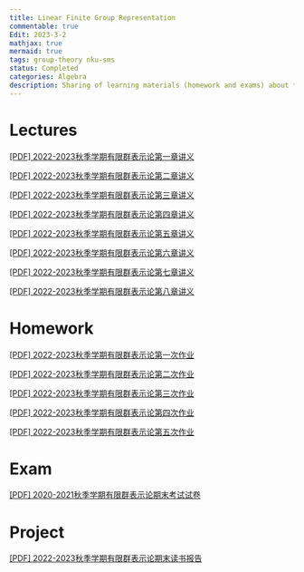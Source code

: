 ```yaml
---
title: Linear Finite Group Representation
commentable: true
Edit: 2023-3-2
mathjax: true
mermaid: true
tags: group-theory nku-sms
status: Completed
categories: Algebra
description: Sharing of learning materials (homework and exams) about **Linear Finite Group Representation** course given by [Pr.Chang](http://www.nim.nankai.edu.cn/cl/list.htm) sms, Nankai University, in 2022 Fall semester.
---
```



# Lectures

<p><a href="https://ssskz.github.io/materials/有限群表示论/第1章.pdf" target="_blank">[PDF] 2022-2023秋季学期有限群表示论第一章讲义 </a></p>

<p><a href="https://ssskz.github.io/materials/有限群表示论/第2章.pdf" target="_blank">[PDF] 2022-2023秋季学期有限群表示论第二章讲义 </a></p>

<p><a href="https://ssskz.github.io/materials/有限群表示论/第3章.pdf" target="_blank">[PDF] 2022-2023秋季学期有限群表示论第三章讲义 </a></p>

<p><a href="https://ssskz.github.io/materials/有限群表示论/第4章.pdf" target="_blank">[PDF] 2022-2023秋季学期有限群表示论第四章讲义 </a></p>

<p><a href="https://ssskz.github.io/materials/有限群表示论/第5章.pdf" target="_blank">[PDF] 2022-2023秋季学期有限群表示论第五章讲义 </a></p>

<p><a href="https://ssskz.github.io/materials/有限群表示论/第6章.pdf" target="_blank">[PDF] 2022-2023秋季学期有限群表示论第六章讲义 </a></p>

<p><a href="https://ssskz.github.io/materials/有限群表示论/第7章.pdf" target="_blank">[PDF] 2022-2023秋季学期有限群表示论第七章讲义 </a></p>

<p><a href="https://ssskz.github.io/materials/有限群表示论/第8章.pdf" target="_blank">[PDF] 2022-2023秋季学期有限群表示论第八章讲义 </a></p>

# Homework

<p><a href="https://ssskz.github.io/materials/有限群表示论/HW1.pdf" target="_blank">[PDF] 2022-2023秋季学期有限群表示论第一次作业</a></p>

<p><a href="https://ssskz.github.io/materials/有限群表示论/HW2.pdf" target="_blank">[PDF] 2022-2023秋季学期有限群表示论第二次作业</a></p>

<p><a href="https://ssskz.github.io/materials/有限群表示论/HW3.pdf" target="_blank">[PDF] 2022-2023秋季学期有限群表示论第三次作业</a></p>

<p><a href="https://ssskz.github.io/materials/有限群表示论/HW4.pdf" target="_blank">[PDF] 2022-2023秋季学期有限群表示论第四次作业</a></p>

<p><a href="https://ssskz.github.io/materials/有限群表示论/HW5.pdf" target="_blank">[PDF] 2022-2023秋季学期有限群表示论第五次作业</a></p>

# Exam

<p><a href="https://www.zhangwp.com/files/algebra/2020-2021第一学期《有限群表示论》期末考试.pdf" target="_blank">[PDF] 2020-2021秋季学期有限群表示论期末考试试卷</a></p>

# Project

<p><a href="https://ssskz.github.io/materials/有限群表示论/report.pdf" target="_blank">[PDF] 2022-2023秋季学期有限群表示论期末读书报告</a></p>
